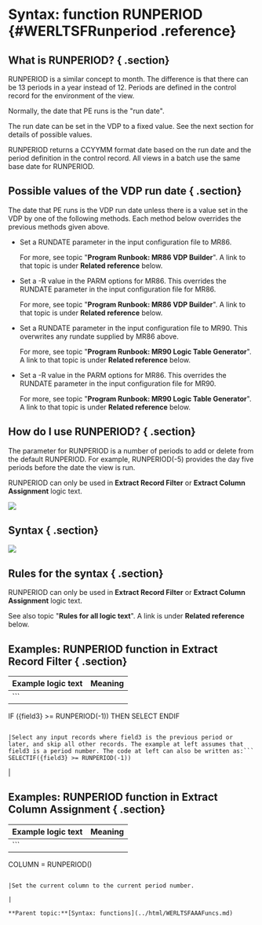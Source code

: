 # Syntax: function RUNPERIOD {#WERLTSFRunperiod .reference}

## What is RUNPERIOD? { .section}

RUNPERIOD is a similar concept to month. The difference is that there can be 13 periods in a year instead of 12. Periods are defined in the control record for the environment of the view.

Normally, the date that PE runs is the "run date".

The run date can be set in the VDP to a fixed value. See the next section for details of possible values.

RUNPERIOD returns a CCYYMM format date based on the run date and the period definition in the control record. All views in a batch use the same base date for RUNPERIOD.

## Possible values of the VDP run date { .section}

The date that PE runs is the VDP run date unless there is a value set in the VDP by one of the following methods. Each method below overrides the previous methods given above.

-   Set a RUNDATE parameter in the input configuration file to MR86.

    For more, see topic "**Program Runbook: MR86 VDP Builder**". A link to that topic is under **Related reference** below.

-   Set a -R value in the PARM options for MR86. This overrides the RUNDATE parameter in the input configuration file for MR86.

    For more, see topic "**Program Runbook: MR86 VDP Builder**". A link to that topic is under **Related reference** below.

-   Set a RUNDATE parameter in the input configuration file to MR90. This overwrites any rundate supplied by MR86 above.

    For more, see topic "**Program Runbook: MR90 Logic Table Generator**". A link to that topic is under **Related reference** below.

-   Set a -R value in the PARM options for MR86. This overrides the RUNDATE parameter in the input configuration file for MR90.

    For more, see topic "**Program Runbook: MR90 Logic Table Generator**". A link to that topic is under **Related reference** below.


## How do I use RUNPERIOD? { .section}

The parameter for RUNPERIOD is a number of periods to add or delete from the default RUNPERIOD. For example, RUNPERIOD\(-5\) provides the day five periods before the date the view is run.

RUNPERIOD can only be used in **Extract Record Filter** or **Extract Column Assignment** logic text.

![](images/LTZZ_Syntax_legend.gif)

## Syntax { .section}

![](images/LTSF_RUNPERIOD_01.gif)

## Rules for the syntax { .section}

RUNPERIOD can only be used in **Extract Record Filter** or **Extract Column Assignment** logic text.

See also topic "**Rules for all logic text**". A link is under **Related reference** below.

## Examples: RUNPERIOD function in Extract Record Filter { .section}

|Example logic text|Meaning|
|------------------|-------|
|```
IF ({field3} >= RUNPERIOD(-1))
   THEN SELECT
ENDIF
```

|Select any input records where field3 is the previous period or later, and skip all other records. The example at left assumes that field3 is a period number. The code at left can also be written as:```
SELECTIF({field3} >= RUNPERIOD(-1))
```

|

## Examples: RUNPERIOD function in Extract Column Assignment { .section}

|Example logic text|Meaning|
|------------------|-------|
|```
COLUMN = RUNPERIOD()
```

|Set the current column to the current period number.

|

**Parent topic:**[Syntax: functions](../html/WERLTSFAAAFuncs.md)

